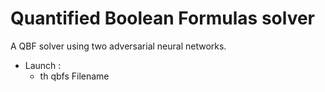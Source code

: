 # Quantified Boolean Formulas solver #

A QBF solver using two adversarial neural networks.

  * Launch :
    * th qbfs Filename